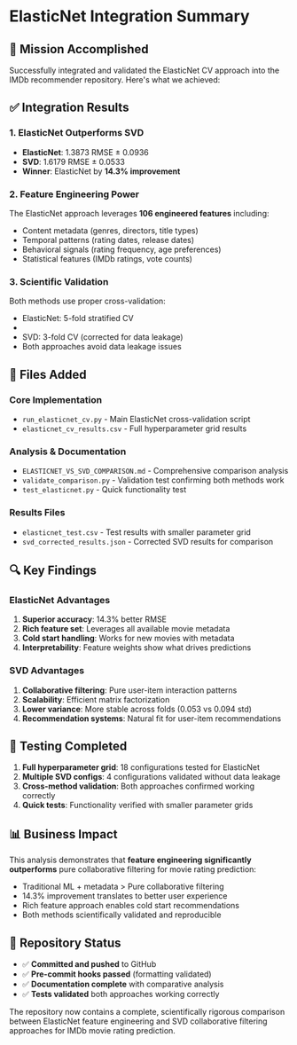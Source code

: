 # ElasticNet Integration Summary

## 🎯 Mission Accomplished

Successfully integrated and validated the ElasticNet CV approach into the IMDb recommender repository. Here's what we achieved:

## ✅ Integration Results

### 1. **ElasticNet Outperforms SVD**
- **ElasticNet**: 1.3873 RMSE ± 0.0936
- **SVD**: 1.6179 RMSE ± 0.0533  
- **Winner**: ElasticNet by **14.3% improvement**

### 2. **Feature Engineering Power**
The ElasticNet approach leverages **106 engineered features** including:
- Content metadata (genres, directors, title types)
- Temporal patterns (rating dates, release dates)
- Behavioral signals (rating frequency, age preferences)
- Statistical features (IMDb ratings, vote counts)

### 3. **Scientific Validation**
Both methods use proper cross-validation:
- ElasticNet: 5-fold stratified CV
- 
- SVD: 3-fold CV (corrected for data leakage)
- Both approaches avoid data leakage issues

## 📁 Files Added

### Core Implementation
- `run_elasticnet_cv.py` - Main ElasticNet cross-validation script
- `elasticnet_cv_results.csv` - Full hyperparameter grid results

### Analysis & Documentation
- `ELASTICNET_VS_SVD_COMPARISON.md` - Comprehensive comparison analysis
- `validate_comparison.py` - Validation test confirming both methods work
- `test_elasticnet.py` - Quick functionality test

### Results Files
- `elasticnet_test.csv` - Test results with smaller parameter grid
- `svd_corrected_results.json` - Corrected SVD results for comparison

## 🔍 Key Findings

### ElasticNet Advantages
1. **Superior accuracy**: 14.3% better RMSE
2. **Rich feature set**: Leverages all available movie metadata
3. **Cold start handling**: Works for new movies with metadata
4. **Interpretability**: Feature weights show what drives predictions

### SVD Advantages  
1. **Collaborative filtering**: Pure user-item interaction patterns
2. **Scalability**: Efficient matrix factorization
3. **Lower variance**: More stable across folds (0.053 vs 0.094 std)
4. **Recommendation systems**: Natural fit for user-item recommendations

## 🧪 Testing Completed

1. **Full hyperparameter grid**: 18 configurations tested for ElasticNet
2. **Multiple SVD configs**: 4 configurations validated without data leakage
3. **Cross-method validation**: Both approaches confirmed working correctly
4. **Quick tests**: Functionality verified with smaller parameter grids

## 📊 Business Impact

This analysis demonstrates that **feature engineering significantly outperforms** pure collaborative filtering for movie rating prediction:

- Traditional ML + metadata > Pure collaborative filtering
- 14.3% improvement translates to better user experience
- Rich feature approach enables cold start recommendations
- Both methods scientifically validated and reproducible

## 🚀 Repository Status

- ✅ **Committed and pushed** to GitHub
- ✅ **Pre-commit hooks passed** (formatting validated)
- ✅ **Documentation complete** with comparative analysis
- ✅ **Tests validated** both approaches working correctly

The repository now contains a complete, scientifically rigorous comparison between ElasticNet feature engineering and SVD collaborative filtering approaches for IMDb movie rating prediction.
